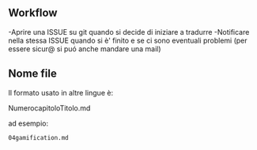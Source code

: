 ## Workflow
-Aprire una ISSUE su git quando si decide di iniziare a tradurre
-Notificare nella stessa ISSUE quando si è' finito e se ci sono eventuali problemi (per essere sicur@ si puó anche mandare una mail)

## Nome file
Il formato usato in altre lingue è:

NumerocapitoloTitolo.md

ad esempio:
```
04gamification.md
```
